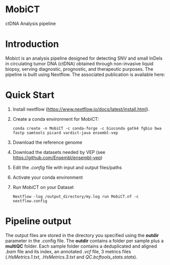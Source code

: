# MobiCT
ctDNA Analysis pipeline 

# Introduction
Mobict is an analysis pipeline designed for detecting SNV and small InDels in circulating tumor DNA (ctDNA) obtained through non-invasive liquid biopsy, serving diagnostic, prognostic, and therapeutic purposes.
The pipeline is built using Nextflow.
The associated publication is available here: 

# Quick Start

1. Install nextflow (https://www.nextflow.io/docs/latest/install.html).
2. Create a conda environment for MobiCT:

    `conda create -n MobiCT -c conda-forge -c bioconda gatk4 fgbio bwa fastp samtools picard vardict-java ensembl-vep`
4. Download the reference genome
5. Download the datasets needed by VEP (see https://github.com/Ensembl/ensembl-vep)
6. Edit the *.config* file with input and output files/paths
7. Activate your conda environment
8. Run MobiCT on your Dataset

    `Nextflow -log /output_directory/my.log run MobiCT.nf -c nextflow.config`

# Pipeline output
The output files are stored in the directory you specified using the **outdir** parameter in the .config file. The **outdir** contains a folder per sample plus a **multiQC** folder. Each sample folder contains a deduplicated and aligned *.bam* file and its index, an annotated *.vcf* file, 3 metrics files (*.HsMetrics.1.txt*, *.HsMetrics.3.txt* and *QC.bcftools_stats.stats*).
